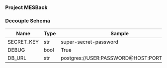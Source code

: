 ### Project MESBack

### Decouple Schema
| Name       | Type | Sample                                  |
| ---------- | ---  | --------------------------------------- |
| SECRET_KEY | str  | super-secret-password                   |
| DEBUG      | bool | True                                    |
| DB_URL     | str  | postgres://USER:PASSWORD@HOST:PORT/NAME |
